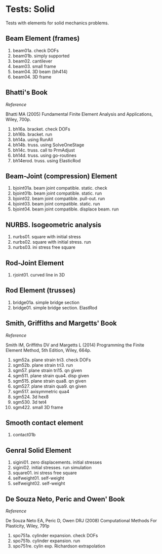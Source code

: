 # Tests: Solid

Tests with elements for solid mechanics problems.

## Beam Element (frames)

1. beam01a. check DOFs
2. beam01b. simply supported
3. beam02. cantilever
4. beam03. small frame
5. beam04. 3D beam (bh414)
6. beam04. 3D frame

## Bhatti's Book

*Reference*

Bhatti MA (2005) Fundamental Finite Element Analysis and Applications, Wiley, 700p.

1. bh16a. bracket. check DOFs
2. bh16b. bracket. run
3. bh14a. using RunAll
4. bh14b. truss. using SolveOneStage
5. bh14c. truss. call to PrmAdjust
6. bh14d. truss. using go-routines
7. bh14erod. truss. using ElasticRod

## Beam-Joint (compression) Element

1. bjoint01a. beam joint compatible. static. check
2. bjoint01b. beam joint compatible. static. run
3. bjoint02. beam joint compatible. pull-out. run
4. bjoint03. beam joint compatible. static. run
5. bjoint04. beam joint compatible. displace beam. run

## NURBS. Isogeometric analysis

1. nurbs01. square with initial stress
2. nurbs02. square with initial stress. run
3. nurbs03. ini stress free square

## Rod-Joint Element
1. rjoint01. curved line in 3D

## Rod Element (trusses)

1. bridge01a. simple bridge section
2. bridge01. simple bridge section. ElastRod

## Smith, Griffiths and Margetts' Book

*Reference*

Smith IM, Griffiths DV and Margetts L (2014) Programming the Finite Element Method, 5th Edition, Wiley, 664p.

 1. sgm52a. plane strain tri3. check DOFs
 2. sgm52b. plane strain tri3. run
 3. sgm57. plane strain tri15. qn given
 4. sgm511. plane strain qua4. disp given
 5. sgm515. plane strain qua8. qn given
 6. sgm527. plane strain qua9. qn given
 7. sgm517. axisymmetric qua4
 8. sgm524. 3d hex8
 9. sgm530. 3d tet4
10. sgm422. small 3D frame

## Smooth contact element

1. contact01b

## Genral Solid Element
1. sigini01. zero displacements. initial stresses
2. sigini02. initial stresses. run simulation
3. square01. ini stress free square
4. selfweight01. self-weight
5. selfweight02. self-weight

## De Souza Neto, Peric and Owen' Book

*Reference*

De Souza Neto EA, Peric D, Owen DRJ (2008) Computational Methods For Plasticity, Wiley, 791p

1. spo751a. cylinder expansion. check DOFs
2. spo751b. cylinder expansion. run
3. spo751re. cylin exp. Richardson extrapolation
